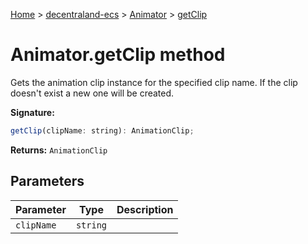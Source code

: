 [Home](./index) &gt; [decentraland-ecs](./decentraland-ecs.md) &gt; [Animator](./decentraland-ecs.animator.md) &gt; [getClip](./decentraland-ecs.animator.getclip.md)

# Animator.getClip method

Gets the animation clip instance for the specified clip name. If the clip doesn't exist a new one will be created.

**Signature:**
```javascript
getClip(clipName: string): AnimationClip;
```
**Returns:** `AnimationClip`

## Parameters

|  Parameter | Type | Description |
|  --- | --- | --- |
|  `clipName` | `string` |  |

